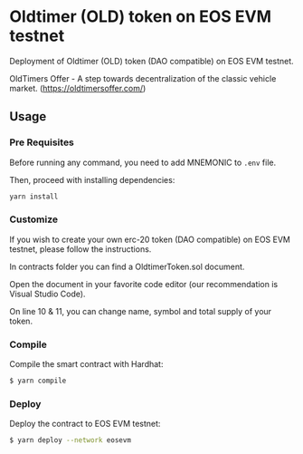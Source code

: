 # Oldtimer (OLD) token on EOS EVM testnet

Deployment of Oldtimer (OLD) token (DAO compatible) on EOS EVM testnet.

OldTimers Offer - A step towards decentralization of the classic vehicle market. (https://oldtimersoffer.com/)

## Usage

### Pre Requisites

Before running any command, you need to add MNEMONIC to `.env` file.

Then, proceed with installing dependencies:

```sh
yarn install
```

### Customize

If you wish to create your own erc-20 token (DAO compatible) on EOS EVM testnet, please follow the instructions. 

In contracts folder you can find a OldtimerToken.sol document.

Open the document in your favorite code editor (our recommendation is Visual Studio Code).

On line 10 & 11, you can change name, symbol and total supply of your token.


### Compile

Compile the smart contract with Hardhat:

```sh
$ yarn compile
```

### Deploy

Deploy the contract to EOS EVM testnet:

```sh
$ yarn deploy --network eosevm
```

